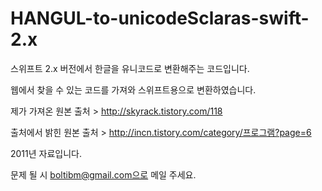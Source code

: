 # HANGUL-to-unicodeSclaras-swift-2.x

스위프트 2.x 버전에서 한글을 유니코드로 변환해주는 코드입니다.


웹에서 찾을 수 있는 코드를 가져와 스위프트용으로 변환하였습니다.


제가 가져온 원본 출처 > http://skyrack.tistory.com/118


출처에서 밝힌 원본 출처 > http://incn.tistory.com/category/프로그램?page=6


2011년 자료입니다.


문제 될 시 boltibm@gmail.com으로 메일 주세요.
